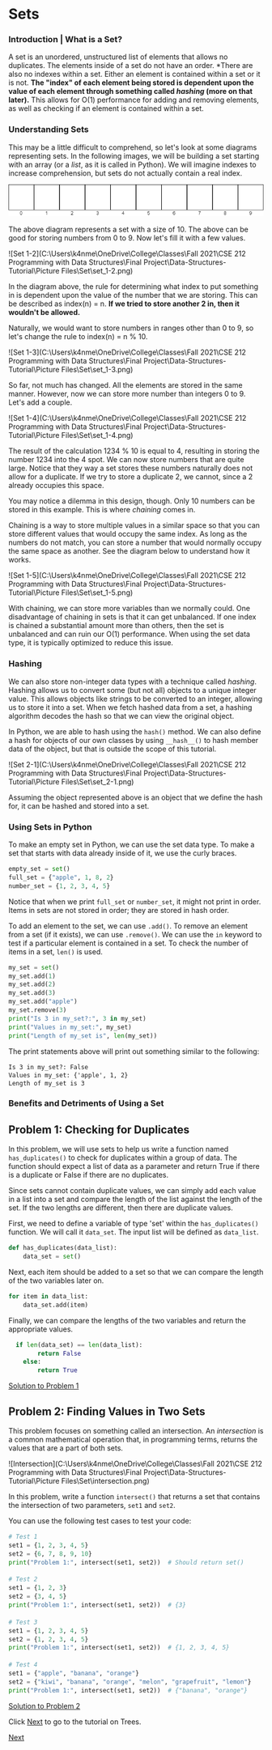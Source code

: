 # Sets

### Introduction | What is a Set?

A set is an unordered, unstructured list of elements that allows no duplicates. The elements inside of a set do not have an order. *There are also no indexes within a set. Either an element is contained within a set or it is not. **The "index" of each element being stored is dependent upon the value of each element through something called *hashing* (more on that later).** This allows for O(1) performance for adding and removing elements, as well as checking if an element is contained within a set. 

### Understanding Sets

This may be a little difficult to comprehend, so let's look at some diagrams representing sets. In the following images, we will be building a set starting with an array (or a *list*, as it is called in Python). We will imagine indexes to increase comprehension, but sets do not actually contain a real index.

![Set 1-1](Picture%20Files\Set\set_1-1.png)

The above diagram represents a set with a size of 10. The above can be good for storing numbers from 0 to 9. Now let's fill it with a few values.

![Set 1-2](C:\Users\k4nme\OneDrive\College\Classes\Fall 2021\CSE 212 Programming with Data Structures\Final Project\Data-Structures-Tutorial\Picture Files\Set\set_1-2.png)

In the diagram above, the rule for determining what index to put something in is dependent upon the value of the number that we are storing. This can be described as index(n) = n. **If we tried to store another 2 in, then it wouldn't be allowed.**

Naturally, we would want to store numbers in ranges other than 0 to 9, so let's change the rule to index(n) = n % 10.

![Set 1-3](C:\Users\k4nme\OneDrive\College\Classes\Fall 2021\CSE 212 Programming with Data Structures\Final Project\Data-Structures-Tutorial\Picture Files\Set\set_1-3.png)

So far, not much has changed. All the elements are stored in the same manner. However, now we can store more number than integers 0 to 9. Let's add a couple.

![Set 1-4](C:\Users\k4nme\OneDrive\College\Classes\Fall 2021\CSE 212 Programming with Data Structures\Final Project\Data-Structures-Tutorial\Picture Files\Set\set_1-4.png)

The result of the calculation 1234 % 10 is equal to 4, resulting in storing the number 1234 into the 4 spot. We can now store numbers that are quite large. Notice that they way a set stores these numbers naturally does not allow for a duplicate. If we try to store a duplicate 2, we cannot, since a 2 already occupies this space. 

You may notice a dilemma in this design, though. Only 10 numbers can be stored in this example. This is where *chaining* comes in.

Chaining is a way to store multiple values in a similar space so that you can store different values that would occupy the same index. As long as the numbers do not match, you can store a number that would normally occupy the same space as another. See the diagram below to understand how it works.

![Set 1-5](C:\Users\k4nme\OneDrive\College\Classes\Fall 2021\CSE 212 Programming with Data Structures\Final Project\Data-Structures-Tutorial\Picture Files\Set\set_1-5.png)

With chaining, we can store more variables than we normally could. One disadvantage of chaining in sets is that it can get unbalanced. If one index is chained a substantial amount more than others, then the set is unbalanced and can ruin our O(1) performance. When using the set data type, it is typically optimized to reduce this issue.

### Hashing

We can also store non-integer data types with a technique called *hashing*. Hashing allows us to convert some (but not all) objects to a unique integer value. This allows objects like strings to be converted to an integer, allowing us to store  it into a set. When we fetch hashed data from a set, a hashing algorithm decodes the hash so that we can view the original object. 

In Python, we are able to hash using the `hash()` method. We can also define a hash for objects of our own classes by using `__hash__()` to hash member data of the object, but that is outside the scope of this tutorial. 

![Set 2-1](C:\Users\k4nme\OneDrive\College\Classes\Fall 2021\CSE 212 Programming with Data Structures\Final Project\Data-Structures-Tutorial\Picture Files\Set\set_2-1.png)

Assuming the object represented above is an object that we define the hash for, it can be hashed and stored into a set.

### Using Sets in Python

To make an empty set in Python, we can use the set data type. To make a set that starts with data already inside of it, we use the curly braces.

```python
empty_set = set()
full_set = {"apple", 1, 8, 2}
number_set = {1, 2, 3, 4, 5}
```

Notice that when we print `full_set` or `number_set`, it might not print in order. Items in sets are not stored in order; they are stored in hash order. 

To add an element to the set, we can use `.add()`. To remove an element from a set (if it exists), we can use `.remove()`. We can use the `in` keyword to test if a particular element is contained in a set. To check the number of items in a set, `len()` is used.

```python
my_set = set()
my_set.add(1)
my_set.add(2)
my_set.add(3)
my_set.add("apple")
my_set.remove(3)
print("Is 3 in my_set?:", 3 in my_set)
print("Values in my_set:", my_set)
print("Length of my_set is", len(my_set))
```

The print statements above will print out something similar to the following:

```
Is 3 in my_set?: False
Values in my_set: {'apple', 1, 2}
Length of my_set is 3
```

### Benefits and Detriments of Using a Set



## Problem 1: Checking for Duplicates

In this problem, we will use sets to help us write a function named `has_duplicates()` to check for duplicates within a group of data. The function should expect a list of data as a parameter and return True if there is a duplicate or False if there are no duplicates.

Since sets cannot contain duplicate values, we can simply add each value in a list into a set and compare the length of the list against the length of the set. If the two lengths are different, then there are duplicate values. 

First, we need to define a variable of type 'set' within the `has_duplicates()` function. We will call it `data_set`. The input list will be defined as `data_list`.

```python
def has_duplicates(data_list):
    data_set = set()
```

Next, each item should be added to a set so that we can compare the length of the two variables later on.

```python
for item in data_list:
    data_set.add(item)
```

Finally, we can compare the lengths of the two variables and return the appropriate values.

```python
  if len(data_set) == len(data_list):
        return False
    else:
        return True
```

[Solution to Problem 1](Python%20Files/2-set/set_1.py)

## Problem 2: Finding Values in Two Sets

This problem focuses on something called an intersection. An *intersection* is a common mathematical operation that, in programming terms, returns the values that are a part of both sets. 

![Intersection](C:\Users\k4nme\OneDrive\College\Classes\Fall 2021\CSE 212 Programming with Data Structures\Final Project\Data-Structures-Tutorial\Picture Files\Set\intersection.png)

In this problem, write a function `intersect()` that returns a set that contains the intersection of two parameters, `set1` and `set2`. 

You can use the following test cases to test your code:

```python
# Test 1
set1 = {1, 2, 3, 4, 5}
set2 = {6, 7, 8, 9, 10}
print("Problem 1:", intersect(set1, set2))  # Should return set()

# Test 2
set1 = {1, 2, 3}
set2 = {3, 4, 5}
print("Problem 1:", intersect(set1, set2))  # {3}

# Test 3
set1 = {1, 2, 3, 4, 5}
set2 = {1, 2, 3, 4, 5}
print("Problem 1:", intersect(set1, set2))  # {1, 2, 3, 4, 5}

# Test 4
set1 = {"apple", "banana", "orange"}
set2 = {"kiwi", "banana", "orange", "melon", "grapefruit", "lemon"}
print("Problem 1:", intersect(set1, set2))  # {"banana", "orange"}
```

[Solution to Problem 2](Python%20Files/2-set/set_2.py)

Click [Next](3-tree.md) to go to the tutorial on Trees.

[Next](3-tree.md)


